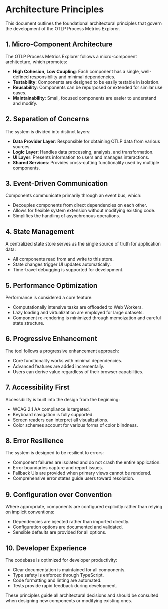 # Architecture Principles

This document outlines the foundational architectural principles that govern the development of the OTLP Process Metrics Explorer.

## 1. Micro-Component Architecture

The OTLP Process Metrics Explorer follows a micro-component architecture, which promotes:

- **High Cohesion, Low Coupling**: Each component has a single, well-defined responsibility and minimal dependencies.
- **Testability**: Components are designed to be easily testable in isolation.
- **Reusability**: Components can be repurposed or extended for similar use cases.
- **Maintainability**: Small, focused components are easier to understand and modify.

## 2. Separation of Concerns

The system is divided into distinct layers:

- **Data Provider Layer**: Responsible for obtaining OTLP data from various sources.
- **Logic Layer**: Handles data processing, analysis, and transformation.
- **UI Layer**: Presents information to users and manages interactions.
- **Shared Services**: Provides cross-cutting functionality used by multiple components.

## 3. Event-Driven Communication

Components communicate primarily through an event bus, which:

- Decouples components from direct dependencies on each other.
- Allows for flexible system extension without modifying existing code.
- Simplifies the handling of asynchronous operations.

## 4. State Management

A centralized state store serves as the single source of truth for application data:

- All components read from and write to this store.
- State changes trigger UI updates automatically.
- Time-travel debugging is supported for development.

## 5. Performance Optimization

Performance is considered a core feature:

- Computationally intensive tasks are offloaded to Web Workers.
- Lazy loading and virtualization are employed for large datasets.
- Component re-rendering is minimized through memoization and careful state structure.

## 6. Progressive Enhancement

The tool follows a progressive enhancement approach:

- Core functionality works with minimal dependencies.
- Advanced features are added incrementally.
- Users can derive value regardless of their browser capabilities.

## 7. Accessibility First

Accessibility is built into the design from the beginning:

- WCAG 2.1 AA compliance is targeted.
- Keyboard navigation is fully supported.
- Screen readers can interpret all visualizations.
- Color schemes account for various forms of color blindness.

## 8. Error Resilience

The system is designed to be resilient to errors:

- Component failures are isolated and do not crash the entire application.
- Error boundaries capture and report issues.
- Fallback UIs are provided when primary views cannot be rendered.
- Comprehensive error states guide users toward resolution.

## 9. Configuration over Convention

Where appropriate, components are configured explicitly rather than relying on implicit conventions:

- Dependencies are injected rather than imported directly.
- Configuration options are documented and validated.
- Sensible defaults are provided for all options.

## 10. Developer Experience

The codebase is optimized for developer productivity:

- Clear documentation is maintained for all components.
- Type safety is enforced through TypeScript.
- Code formatting and linting are automated.
- Tests provide rapid feedback during development.

These principles guide all architectural decisions and should be consulted when designing new components or modifying existing ones.

